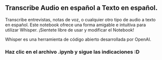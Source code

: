 ## Transcribe Audio en español a Texto en español.

Transcribe entrevistas, notas de voz, o cualquier otro tipo de audio a texto en español. Este notebook ofrece una forma amigable e intuitiva para utilizar Whisper.
¡Sientete libre de usar y modificar el Notebook!

Whisper es una herramienta de código abierto desarrollada por OpenAI. 

### Haz clic en el archivo .ipynb y sigue las indicaciones :D
